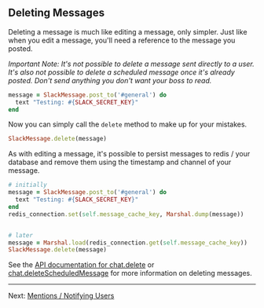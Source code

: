 ## Deleting Messages

Deleting a message is much like editing a message, only simpler. Just like when
you edit a message, you'll need a reference to the message you posted.

*Important Note: It's not possible to delete a message sent directly to a user.
It's also not possible to delete a scheduled message once it's already posted.
Don't send anything you don't want your boss to read.*

```ruby
message = SlackMessage.post_to('#general') do
  text "Testing: #{SLACK_SECRET_KEY}"
end
```

Now you can simply call the `delete` method to make up for your mistakes.

```ruby
SlackMessage.delete(message)
```

As with editing a message, it's possible to persist messages to redis / your
database and remove them using the timestamp and channel of your message.

```ruby
# initially
message = SlackMessage.post_to('#general') do
  text "Testing: #{SLACK_SECRET_KEY}"
end
redis_connection.set(self.message_cache_key, Marshal.dump(message))


# later
message = Marshal.load(redis_connection.get(self.message_cache_key))
SlackMessage.delete(message)
```

See the [API documentation for
chat.delete](https://api.slack.com/methods/chat.delete) or
[chat.deleteScheduledMessage](https://api.slack.com/methods/chat.deleteScheduledMessage)
for more information on deleting messages.

---

Next: [Mentions / Notifying Users](https://jmmastey.github.io/slack_message/06_notifying_users)
